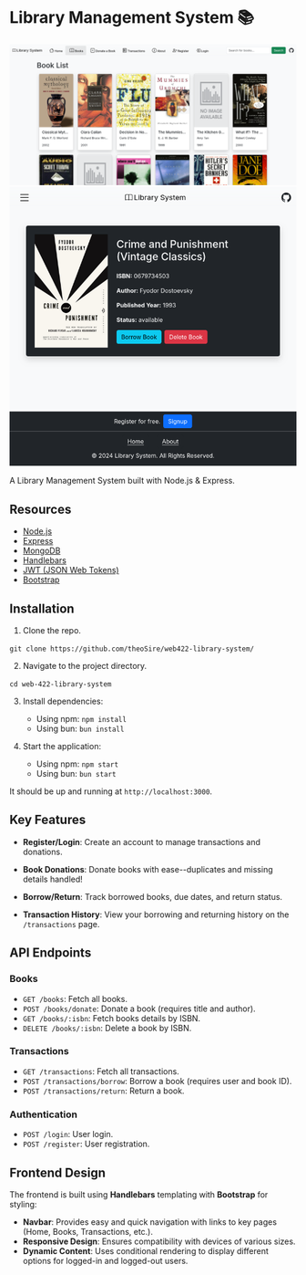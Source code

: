 # Library Management System 📚

![Books List](./public/img/screenshots/books_list.png)
![Book](./public/img/screenshots/book.png)

A Library Management System built with Node.js & Express.

## Resources

- [Node.js](https://nodejs.org/en/docs)
- [Express](http://expressjs.com/en/starter/installing.html)
- [MongoDB](https://www.mongodb.com/docs/)
- [Handlebars](https://handlebarsjs.com/)
- [JWT \(JSON Web Tokens\)](https://jwt.io)
- [Bootstrap](https://getbootstrap.com/docs/5.0)

## Installation

1. Clone the repo.

`git clone https://github.com/theoSire/web422-library-system/`

2. Navigate to the project directory.

`cd web-422-library-system`

3. Install dependencies:
    - Using npm: `npm install`
    - Using bun: `bun install`

4. Start the application:
    - Using npm: `npm start`
    - Using bun: `bun start`

It should be up and running at `http://localhost:3000`.

## Key Features

- **Register/Login**: Create an account to manage transactions and donations.

- **Book Donations**: Donate books with ease--duplicates and missing details handled!

- **Borrow/Return**: Track borrowed books, due dates, and return status.

- **Transaction History**: View your borrowing and returning history on the `/transactions` page.

## API Endpoints

### Books

- `GET /books`: Fetch all books.
- `POST /books/donate`: Donate a book (requires title and author).
- `GET /books/:isbn`: Fetch books details by ISBN.
- `DELETE /books/:isbn`: Delete a book by ISBN.

### Transactions

- `GET /transactions`: Fetch all transactions.
- `POST /transactions/borrow`: Borrow a book (requires user and book ID).
- `POST /transactions/return`: Return a book.

### Authentication

- `POST /login`: User login.
- `POST /register`: User registration.

## Frontend Design

The frontend is built using **Handlebars** templating with **Bootstrap** for styling:

- **Navbar**: Provides easy and quick navigation with links to key pages (Home, Books, Transactions, etc.).
- **Responsive Design**: Ensures compatibility with devices of various sizes.
- **Dynamic Content**: Uses conditional rendering to display different options for logged-in and logged-out users.
